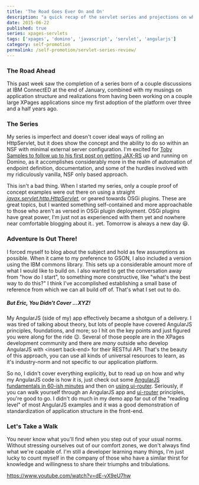 ```yaml
---
title: 'The Road Goes Ever On and On'
description: "a quick recap of the servlet series and projections on what's to come"
date: 2015-06-22
published: true
series: xpages-servlets
tags: ['xpages', 'domino', 'javascript', 'servlet', 'angularjs']
category: self-promotion
permalink: /self-promotion/servlet-series-review/
---
```


<!-- {% include series.html %} -->

### The Road Ahead

This past week saw the completion of a series born of a couple discussions at IBM ConnectED at the end of January, combined with my musings on application structure and realizations from having been working on a couple large XPages applications since my first adoption of the platform over three and a half years ago.

### The Series

My series is imperfect and doesn't cover ideal ways of rolling an HttpServlet, but it does show the concept and the ability to do so within an NSF with minimal external server configuration. I'm excited for [Toby Samples to follow up to his first post on getting JAX-RS](https://tobysamples.wordpress.com/2015/04/28/jax-rs-or-the-way-to-do-rest-in-domino-part-1/) up and running on Domino, as it accomplishes considerably more in the realm of automation of endpoint definition, documentation, and some of the hurdles involved with my ridiculously vanilla, NSF only based approach.

This isn't a bad thing. When I started my series, only a couple proof of concept examples were out there on using a straight _[javax.servlet.http.HttpServlet](https://docs.oracle.com/javaee/7/api/javax/servlet/http/HttpServlet.html)_, or geared towards OSGi plugins. These are great topics, but I wanted something self-contained and more approachable to those who aren't as versed in OSGi plugin deployment. OSGi plugins have great power, I'm just not as experienced with them yet and nowhere near comfortable blogging about it.. yet. Tomorrow is always a new day 😃.

### Adventure Is Out There!

I forced myself to blog about the subject and hold as few assumptions as possible. When it came to my preference to GSON, I also included a version using the IBM commons library. This sets up a considerable amount more of what I would like to build on. I also wanted to get the conversation away from "how do I start", to something more constructive, like "what's the best way to do this?" I think I've accomplished establishing a small base of reference from which we can all build off of. That's what I set out to do.

##### But Eric, You Didn't Cover ...XYZ!

My AngularJS (side of my) app effectively became a shotgun of a delivery. I was tired of talking about theory, but lots of people have covered AngularJS principles, foundations, and more; so I hit on the key points and just figured you were along for the ride 😉. Several of those people are in the XPages development community and there are _many_ outside who develop AngularJS with &lt;insert back-end&gt; for their RESTful API. That's the beauty of this approach, you can use all kinds of universal resources to learn, as it's industry-norm and not specific to our application platform.

So no, I didn't cover everything explicitly, but to read up on how and why my AngularJS code is how it is, just check out some [AngularJS fundamentals in 60-ish minutes](https://www.youtube.com/watch?v=i9MHigUZKEM) and then on [using ui-router](https://egghead.io/lessons/angularjs-introduction-ui-router). Seriously, if you can walk yourself through an AngularJS app and [ui-router](https://github.com/angular-ui/ui-router) principles, you're good to go. I didn't do much in my demo app far out of the "reading level" of most AngularJS examples and it was a good demonstration of standardization of application structure in the front-end.

### Let's Take a Walk

You never know what you'll find when you step out of your usual norms. Without stressing ourselves out of our comfort zones, we don't always find what we're capable of. I'm still a developer learning many things, I'm just lucky to count myself in the company of those who have a similar thirst for knowledge and willingness to share their triumphs and tribulations.

https://www.youtube.com/watch?v=dE-vX9eU7hw
